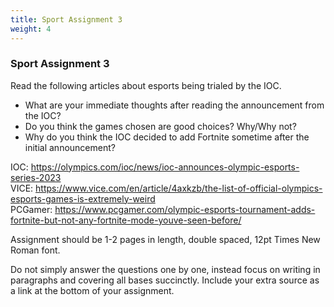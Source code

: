 ```yaml
---
title: Sport Assignment 3
weight: 4
---
```

<!--StartFragment-->

### Sport Assignment 3

Read the following articles about esports being trialed by the IOC. 

* What are your immediate thoughts after reading the announcement from the IOC? 
* Do you think the games chosen are good choices? Why/Why not? 
* Why do you think the IOC decided to add Fortnite sometime after the initial announcement?


IOC: <https://olympics.com/ioc/news/ioc-announces-olympic-esports-series-2023>\
VICE: <https://www.vice.com/en/article/4axkzb/the-list-of-official-olympics-esports-games-is-extremely-weird>\
PCGamer: <https://www.pcgamer.com/olympic-esports-tournament-adds-fortnite-but-not-any-fortnite-mode-youve-seen-before/> 



Assignment should be 1-2 pages in length, double spaced, 12pt Times New Roman font. 



Do not simply answer the questions one by one, instead focus on writing in paragraphs and covering all bases succinctly. Include your extra source as a link at the bottom of your assignment. 



<!--EndFragment-->